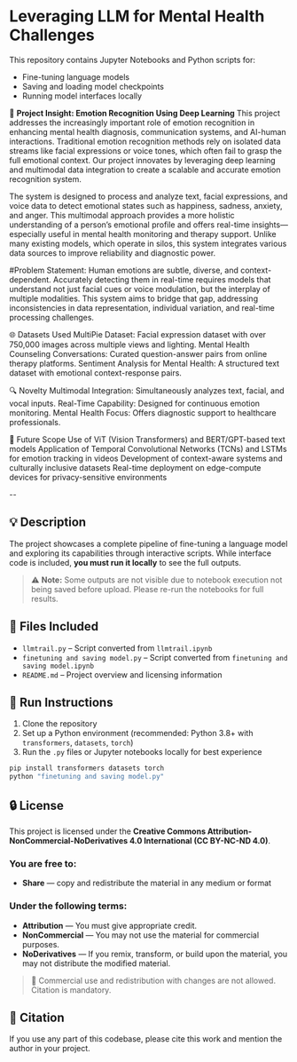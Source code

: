 # Leveraging LLM for Mental Health Challenges

This repository contains Jupyter Notebooks and  Python scripts for:
- Fine-tuning language models
- Saving and loading model checkpoints
- Running model interfaces locally
  
🧠 **Project Insight: Emotion Recognition Using Deep Learning**
This project addresses the increasingly important role of emotion recognition in enhancing mental health diagnosis, communication systems, and AI-human interactions. Traditional emotion recognition methods rely on isolated data streams like facial expressions or voice tones, which often fail to grasp the full emotional context. Our project innovates by leveraging deep learning and multimodal data integration to create a scalable and accurate emotion recognition system.

The system is designed to process and analyze text, facial expressions, and voice data to detect emotional states such as happiness, sadness, anxiety, and anger. This multimodal approach provides a more holistic understanding of a person’s emotional profile and offers real-time insights—especially useful in mental health monitoring and therapy support. Unlike many existing models, which operate in silos, this system integrates various data sources to improve reliability and diagnostic power.

#Problem Statement:
Human emotions are subtle, diverse, and context-dependent. Accurately detecting them in real-time requires models that understand not just facial cues or voice modulation, but the interplay of multiple modalities. This system aims to bridge that gap, addressing inconsistencies in data representation, individual variation, and real-time processing challenges.

🌐 Datasets Used
MultiPie Dataset: Facial expression dataset with over 750,000 images across multiple views and lighting.
Mental Health Counseling Conversations: Curated question-answer pairs from online therapy platforms.
Sentiment Analysis for Mental Health: A structured text dataset with emotional context-response pairs.

🔍 Novelty
Multimodal Integration: Simultaneously analyzes text, facial, and vocal inputs.
Real-Time Capability: Designed for continuous emotion monitoring.
Mental Health Focus: Offers diagnostic support to healthcare professionals.

🚀 Future Scope
Use of ViT (Vision Transformers) and BERT/GPT-based text models
Application of Temporal Convolutional Networks (TCNs) and LSTMs for emotion tracking in videos
Development of context-aware systems and culturally inclusive datasets
Real-time deployment on edge-compute devices for privacy-sensitive environments

--
## 💡 Description

The project showcases a complete pipeline of fine-tuning a language model and exploring its capabilities through interactive scripts. While interface code is included, **you must run it locally** to see the full outputs.

> ⚠️ **Note:** Some outputs are not visible due to notebook execution not being saved before upload. Please re-run the notebooks for full results.

## 📁 Files Included

- `llmtrail.py` – Script converted from `llmtrail.ipynb`
- `finetuning and saving model.py` – Script converted from `finetuning and saving model.ipynb`
- `README.md` – Project overview and licensing information

## 🚀 Run Instructions

1. Clone the repository
2. Set up a Python environment (recommended: Python 3.8+ with `transformers`, `datasets`, `torch`)
3. Run the `.py` files or Jupyter notebooks locally for best experience

```bash
pip install transformers datasets torch
python "finetuning and saving model.py"
```

## 🔒 License

This project is licensed under the **Creative Commons Attribution-NonCommercial-NoDerivatives 4.0 International (CC BY-NC-ND 4.0)**.

### You are free to:
- **Share** — copy and redistribute the material in any medium or format

### Under the following terms:
- **Attribution** — You must give appropriate credit.
- **NonCommercial** — You may not use the material for commercial purposes.
- **NoDerivatives** — If you remix, transform, or build upon the material, you may not distribute the modified material.

> 🚫 Commercial use and redistribution with changes are not allowed. Citation is mandatory.

## 🧠 Citation

If you use any part of this codebase, please cite this work and mention the author in your project.
